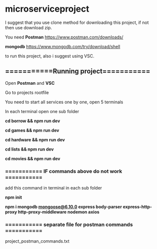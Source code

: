 # microserviceproject

I suggest that you use clone method for downloading this project, if not then use download zip.

You need **Postman** https://www.postman.com/downloads/

**mongodb** https://www.mongodb.com/try/download/shell

to run this project, also i suggest using VSC.


## ===========Running project===========

Open **Postman** and **VSC**

Go to projects rootfile

You need to start all services one by one, open 5 terminals

In each terminal open one sub folder

**cd borrow && npm run dev**

**cd games && npm run dev**

**cd hardware && npm run dev**
 
**cd lists && npm run dev**

**cd movies && npm run dev**

### =========== IF commands above do not work =========== ###

add this command in terminal in each sub folder

**npm init**

**npm i mongodb mongoose@6.10.0 express body-parser express-http-proxy http-proxy-middleware nodemon axios**

### =========== separate file for postman commands =========== ###

project_postman_commands.txt




